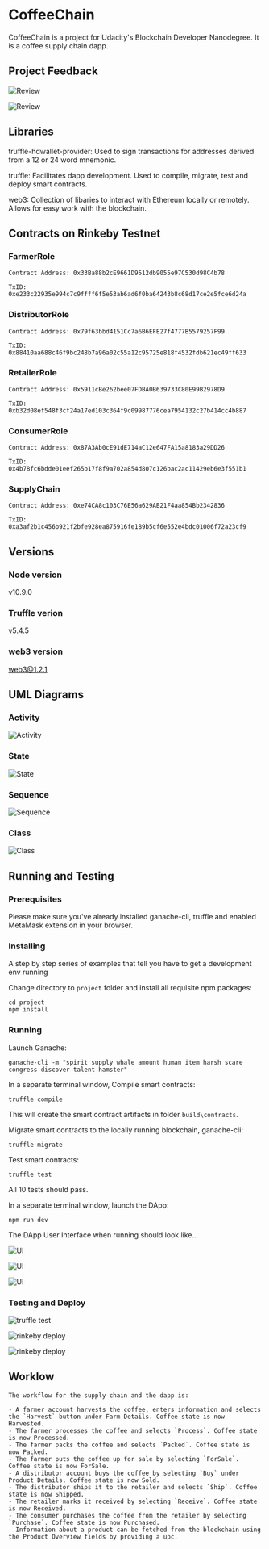 # CoffeeChain

CoffeeChain is a project for Udacity's Blockchain Developer Nanodegree. It is a coffee supply chain dapp.

## Project Feedback

![Review](images/review1.png?raw=true)

![Review](images/review2.png?raw=true)

## Libraries

truffle-hdwallet-provider: Used to sign transactions for addresses derived from a 12 or 24 word mnemonic.

truffle: Facilitates dapp development. Used to compile, migrate, test and deploy smart contracts.

web3: Collection of libaries to interact with Ethereum locally or remotely. Allows for easy work with the blockchain.


## Contracts on Rinkeby Testnet


### FarmerRole
``` 
Contract Address: 0x33Ba88b2cE9661D9512db9055e97C530d98C4b78

TxID: 0xe233c22935e994c7c9ffff6f5e53ab6ad6f0ba64243b8c68d17ce2e5fce6d24a
```

### DistributorRole
```
Contract Address: 0x79f63bbd4151Cc7a6B6EFE27f4777B5579257F99

TxID: 0x88410aa688c46f9bc248b7a96a02c55a12c95725e818f4532fdb621ec49ff633
```

### RetailerRole
```
Contract Address: 0x5911cBe262bee07FDBA0B639733C80E99B2978D9

TxID: 0xb32d08ef548f3cf24a17ed103c364f9c09987776cea7954132c27b414cc4b887
```

### ConsumerRole
```
Contract Address: 0x87A3Ab0cE91dE714aC12e647FA15a8183a29DD26

TxID: 0x4b78fc6bdde01eef265b17f8f9a702a854d807c126bac2ac11429eb6e3f551b1
```

### SupplyChain
```
Contract Address: 0xe74CA8c103C76E56a629AB21F4aa854Bb2342836

TxID: 0xa3af2b1c456b921f2bfe928ea875916fe189b5cf6e552e4bdc01006f72a23cf9
```

## Versions

### Node version

v10.9.0


### Truffle verion

v5.4.5


### web3 version

web3@1.2.1


## UML Diagrams

### Activity

![Activity](diagrams/activityDiagram.png?raw=true "Activity")


### State

![State](diagrams/stateDiagram.png?raw=true "State")


### Sequence

![Sequence](diagrams/sequenceDiagram.png?raw=true "Sequence")


### Class

![Class](diagrams/classDiagram.png?raw=true "Class")




## Running and Testing

### Prerequisites

Please make sure you've already installed ganache-cli, truffle and enabled MetaMask extension in your browser.


### Installing

A step by step series of examples that tell you have to get a development env running

Change directory to `project` folder and install all requisite npm packages:

```
cd project
npm install
```

### Running

Launch Ganache:

```
ganache-cli -m "spirit supply whale amount human item harsh scare congress discover talent hamster"
```

In a separate terminal window, Compile smart contracts:

```
truffle compile
```

This will create the smart contract artifacts in folder ```build\contracts```.

Migrate smart contracts to the locally running blockchain, ganache-cli:

```
truffle migrate
```


Test smart contracts:

```
truffle test
```

All 10 tests should pass.


In a separate terminal window, launch the DApp:

```
npm run dev
```

The DApp User Interface when running should look like...

![UI](images/productOverview.png?raw=true)

![UI](images/farmDetails.png?raw=true)

![UI](images/productDetails.png?raw=true)


### Testing and Deploy

![truffle test](images/testsOutput.png?raw=true)

![rinkeby deploy](images/rinkebyDeploy1.png?raw=true)

![rinkeby deploy](images/rinkebyDeploy2.png?raw=true)


## Worklow
```
The workflow for the supply chain and the dapp is:

- A farmer account harvests the coffee, enters information and selects the `Harvest` button under Farm Details. Coffee state is now Harvested.
- The farmer processes the coffee and selects `Process`. Coffee state is now Processed.
- The farmer packs the coffee and selects `Packed`. Coffee state is now Packed.
- The farmer puts the coffee up for sale by selecting `ForSale`. Coffee state is now ForSale.
- A distributor account buys the coffee by selecting `Buy` under Product Details. Coffee state is now Sold.
- The distributor ships it to the retailer and selects `Ship`. Coffee state is now Shipped.
- The retailer marks it received by selecting `Receive`. Coffee state is now Received.
- The consumer purchases the coffee from the retailer by selecting `Purchase`. Coffee state is now Purchased.
- Information about a product can be fetched from the blockchain using the Product Overview fields by providing a upc. 
```
